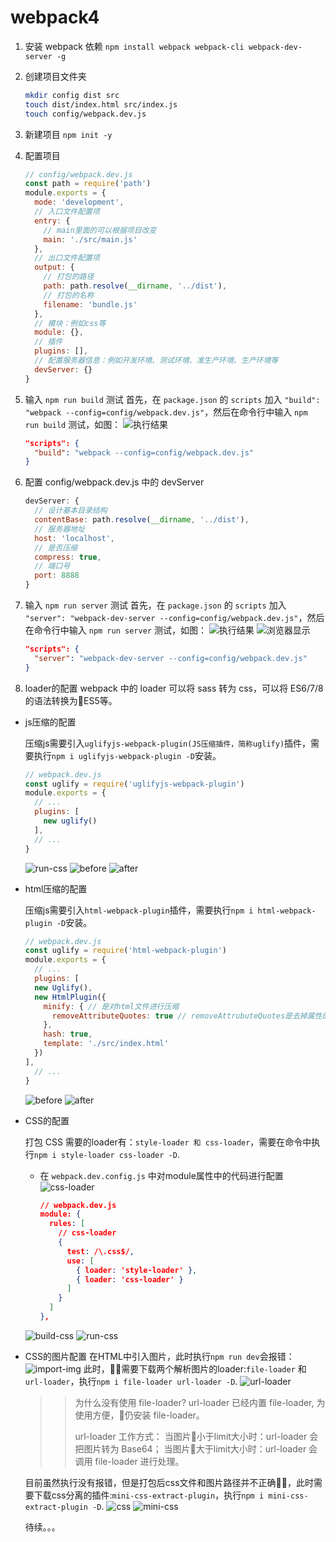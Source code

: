 # webpack4

1. 安装 webpack 依赖 `npm install webpack webpack-cli webpack-dev-server -g`
2. 创建项目文件夹

    ```bash
    mkdir config dist src
    touch dist/index.html src/index.js
    touch config/webpack.dev.js
    ```

3. 新建项目 `npm init -y`
4. 配置项目

    ```js
    // config/webpack.dev.js
    const path = require('path')
    module.exports = {
      mode: 'development',
      // 入口文件配置项
      entry: {
        // main里面的可以根据项目改变
        main: './src/main.js'
      },
      // 出口文件配置项
      output: {
        // 打包的路径
        path: path.resolve(__dirname, '../dist'),
        // 打包的名称
        filename: 'bundle.js'
      },
      // 模块：例如css等
      module: {},
      // 插件
      plugins: [],
      // 配置服务器信息：例如开发环境、测试环境、准生产环境、生产环境等
      devServer: {}
    }
    ```

5. 输入 `npm run build` 测试
  首先，在 `package.json` 的 `scripts` 加入 `"build": "webpack --config=config/webpack.dev.js"`，然后在命令行中输入 `npm run build` 测试，如图：
  ![执行结果](../images/webpack/build.png)

    ```json
    "scripts": {
      "build": "webpack --config=config/webpack.dev.js"
    }
    ```

6. 配置 config/webpack.dev.js 中的 devServer

    ```js
    devServer: {
      // 设计基本目录结构
      contentBase: path.resolve(__dirname, '../dist'),
      // 服务器地址
      host: 'localhost',
      // 是否压缩
      compress: true,
      // 端口号
      port: 8888
    }
    ```

7. 输入 `npm run server` 测试
  首先，在 `package.json` 的 `scripts` 加入 `"server": "webpack-dev-server --config=config/webpack.dev.js"`，然后在命令行中输入 `npm run server` 测试，如图：
  ![执行结果](../images/webpack/build_server.png)
  ![浏览器显示](../images/webpack/test_server.png)
    ```json
    "scripts": {
      "server": "webpack-dev-server --config=config/webpack.dev.js"
    }
    ```

8. loader的配置
  webpack 中的 loader 可以将 sass 转为 css，可以将 ES6/7/8的语法转换为ES5等。

- js压缩的配置

  压缩js需要引入`uglifyjs-webpack-plugin(JS压缩插件，简称uglify)`插件，需要执行`npm i uglifyjs-webpack-plugin -D`安装。

  ```js
  // webpack.dev.js
  const uglify = require('uglifyjs-webpack-plugin')
  module.exports = {
    // ...
    plugins: [
      new uglify()
    ],
    // ...
  }
  ```

  ![run-css](../images/webpack/js.png)
  ![before](../images/webpack/before.png)
  ![after](../images/webpack/after.png)

- html压缩的配置

  压缩js需要引入`html-webpack-plugin`插件，需要执行`npm i html-webpack-plugin -D`安装。

  ```js
  // webpack.dev.js
  const uglify = require('html-webpack-plugin')
  module.exports = {
    // ...
    plugins: [
    new Uglify(),
    new HtmlPlugin({
      minify: { // 是对html文件进行压缩
        removeAttributeQuotes: true // removeAttrubuteQuotes是去掉属性的双引号
      },
      hash: true,
      template: './src/index.html'
    })
  ],
    // ...
  }
  ```

  ![before](../images/webpack/before-html.png)
  ![after](../images/webpack/after-html.png)

- CSS的配置

  打包 CSS 需要的loader有：`style-loader 和 css-loader`，需要在命令中执行`npm i style-loader css-loader -D`.
  - 在 `webpack.dev.config.js` 中对module属性中的代码进行配置
  ![css-loader](../images/webpack/css-loader.png)
    ```json
    // webpack.dev.js
    module: {
      rules: [
        // css-loader
        {
          test: /\.css$/,
          use: [
            { loader: 'style-loader' },
            { loader: 'css-loader' }
          ]
        }
      ]
    },
    ```
  ![build-css](../images/webpack/build-css.png)
  ![run-css](../images/webpack/run-css.png)

- CSS的图片配置
  在HTML中引入图片，此时执行`npm run dev`会报错：
  ![import-img](../images/webpack/import-img.png)
  此时，需要下载两个解析图片的loader:`file-loader` 和 `url-loader`，执行`npm i file-loader url-loader -D`.
  ![url-loader](../images/webpack/url-loader.png)
  >> 为什么没有使用 file-loader?
  >> url-loader 已经内置 file-loader, 为使用方便，仍安装 file-loader。
  >>
  >> url-loader 工作方式：
  >> 当图片小于limit大小时：url-loader 会把图片转为 Base64；
  >> 当图片大于limit大小时：url-loader 会调用 file-loader 进行处理。

  目前虽然执行没有报错，但是打包后css文件和图片路径并不正确，此时需要下载css分离的插件:`mini-css-extract-plugin`，执行`npm i mini-css-extract-plugin -D`.
  ![css](../images/webpack/css.png)
  ![mini-css](../images/webpack/mini-css.png)

  待续。。。